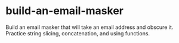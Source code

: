 # build-an-email-masker
Build an email masker that will take an email address and obscure it.  Practice string slicing, concatenation, and using functions. 
